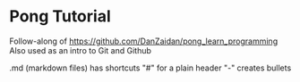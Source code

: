 # Pong Tutorial

Follow-along of https://github.com/DanZaidan/pong_learn_programming
Also used as an intro to Git and Github

.md (markdown files) has shortcuts
"#" for a plain header
"-" creates bullets


